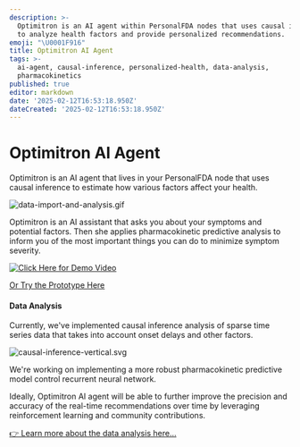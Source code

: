 ```yaml
---
description: >-
  Optimitron is an AI agent within PersonalFDA nodes that uses causal inference
  to analyze health factors and provide personalized recommendations.
emoji: "\U0001F916"
title: Optimitron AI Agent
tags: >-
  ai-agent, causal-inference, personalized-health, data-analysis,
  pharmacokinetics
published: true
editor: markdown
date: '2025-02-12T16:53:18.950Z'
dateCreated: '2025-02-12T16:53:18.950Z'
---
```

# Optimitron AI Agent

Optimitron is an AI agent that lives in your PersonalFDA node that uses causal inference to estimate how various factors affect your health.

![data-import-and-analysis.gif](../../../img/data-import-and-analysis.gif)

Optimitron is an AI assistant that asks you about your symptoms and potential factors. Then she applies pharmacokinetic predictive analysis to inform you of the most important things you can do to minimize symptom severity.

[![Click Here for Demo Video](../../../img/optimitron-ai-assistant.png)](https://youtu.be/hd50A74o8YI)

[Or Try the Prototype Here](https://demo.curedao.org/app/public/#/app/chat)

#### Data Analysis

Currently, we've implemented causal inference analysis of sparse time series data that takes into account onset delays and other factors.

![causal-inference-vertical.svg](https://static.crowdsourcingcures.org/dfda/components/data-analysis/causal-inference-vertical.svg)

We're working on implementing a more robust pharmacokinetic predictive model control recurrent neural network.

Ideally, Optimitron AI agent will be able to further improve the precision and accuracy of the real-time recommendations over time by leveraging reinforcement learning and community contributions.

[👉 Learn more about the data analysis here...](../data-analysis/data-analysis.md)
